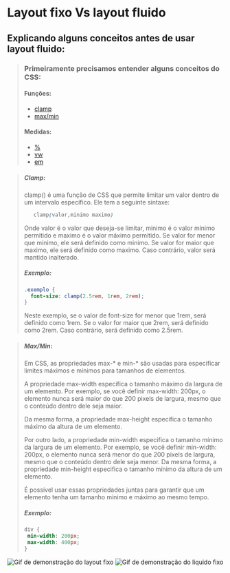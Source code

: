 # Layout fixo Vs layout fluido

## Explicando alguns conceitos antes de usar layout fluido:

>### Primeiramente precisamos entender alguns conceitos do CSS:
>#### Funções:
>- [clamp](#clamp)
>- [max/min](#maxAndMin)
>#### Medidas:
>- [%](#porcentagem)
>- [vw](#vw)
>- [em](#em)



>##### <a id="clamp"></a>Clamp:
>clamp() é uma função de CSS que permite limitar um valor dentro de um intervalo específico. Ele tem a seguinte sintaxe:
>```css
>    clamp(valor,minimo maximo)
>```
>Onde valor é o valor que deseja-se limitar, minimo é o valor mínimo permitido e maximo é o valor máximo permitido. Se valor for menor que minimo, ele será definido como minimo. Se valor for maior que maximo, ele será definido como maximo. Caso contrário, valor será mantido inalterado.
>##### Exemplo:
>```css
> .exemplo {
>   font-size: clamp(2.5rem, 1rem, 2rem);
>}
>```
>Neste exemplo, se o valor de font-size for menor que 1rem, será definido como 1rem. Se o valor for maior que 2rem, será definido como 2rem. Caso contrário, será definido como 2.5rem.



>##### <a id="maxAndMin"></a>Max/Min:
>Em CSS, as propriedades max-* e min-* são usadas para especificar limites máximos e mínimos para tamanhos de elementos.
>
>A propriedade max-width especifica o tamanho máximo da largura de um elemento. Por exemplo, se você definir max-width: 200px, o elemento nunca será maior do que 200 pixels de largura, mesmo que o conteúdo dentro dele seja maior.
>
>Da mesma forma, a propriedade max-height especifica o tamanho máximo da altura de um elemento.
>
>Por outro lado, a propriedade min-width especifica o tamanho mínimo da largura de um elemento. Por exemplo, se você definir min-width: 200px, o elemento nunca será menor do que 200 pixels de largura, mesmo que o conteúdo dentro dele seja menor.
>Da mesma forma, a propriedade min-height especifica o tamanho mínimo da altura de um elemento.
>
>É possível usar essas propriedades juntas para garantir que um elemento tenha um tamanho mínimo e máximo ao mesmo tempo.
>##### Exemplo:
>```css
>div {
>  min-width: 200px;
>  max-width: 400px;
>}
>```



<img alt="Gif de demonstração do layout fixo" href="./img/layout-fixo.gif">
<img alt="Gif de demonstração do liquido fixo" href="./img/layout-liquido.gif">